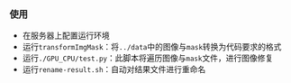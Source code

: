 ### 使用

* 在服务器上配置运行环境
* 运行`transformImgMask`：将`../data`中的图像与`mask`转换为代码要求的格式
* 运行`./GPU_CPU/test.py`：此脚本将遍历图像与`mask`文件，进行图像修复
* 运行`rename-result.sh`：自动对结果文件进行重命名

